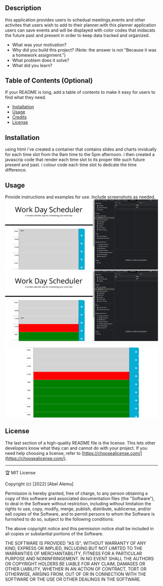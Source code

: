
 # <Planner>

## Description
this application provides users to  schedual meetings,events and other activites that users wish to add to their planner.with this planner application users can save events and will be displayed with color codes that inidacats the future past and present in order to keep data tracked and organized.


- What was your motivation?
- Why did you build this project? (Note: the answer is not "Because it was a homework assignment.")
- What problem does it solve?
- What did you learn?

## Table of Contents (Optional)

If your README is long, add a table of contents to make it easy for users to find what they need.

- [Installation](#installation)
- [Usage](#usage)
- [Credits](#credits)
- [License](#license)

## Installation

using html i've created a container that contains slides and charts invidually for each time slot from the 9am time to the 5pm afternoon.
i then created a javascrip code that render each time slot to its proper title such future present and past. i colour code each time slot to dedcate the time difference.

## Usage

Provide instructions and examples for use. Include screenshots as needed.
![](images/Screenshot_20221215_070017.png)
![](images/Screenshot_20221216_010104.png)

![](images/Screenshot_20221216_125933.png)



## License

The last section of a high-quality README file is the license. This lets other developers know what they can and cannot do with your project. If you need help choosing a license, refer to [https://choosealicense.com/](https://choosealicense.com/).

---

🏆 MIT License

Copyright (c) [2022] [Abel Alemu]

Permission is hereby granted, free of charge, to any person obtaining a copy
of this software and associated documentation files (the "Software"), to deal
in the Software without restriction, including without limitation the rights
to use, copy, modify, merge, publish, distribute, sublicense, and/or sell
copies of the Software, and to permit persons to whom the Software is
furnished to do so, subject to the following conditions:

The above copyright notice and this permission notice shall be included in all
copies or substantial portions of the Software.

THE SOFTWARE IS PROVIDED "AS IS", WITHOUT WARRANTY OF ANY KIND, EXPRESS OR
IMPLIED, INCLUDING BUT NOT LIMITED TO THE WARRANTIES OF MERCHANTABILITY,
FITNESS FOR A PARTICULAR PURPOSE AND NONINFRINGEMENT. IN NO EVENT SHALL THE
AUTHORS OR COPYRIGHT HOLDERS BE LIABLE FOR ANY CLAIM, DAMAGES OR OTHER
LIABILITY, WHETHER IN AN ACTION OF CONTRACT, TORT OR OTHERWISE, ARISING FROM,
OUT OF OR IN CONNECTION WITH THE SOFTWARE OR THE USE OR OTHER DEALINGS IN THE
SOFTWARE.






